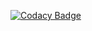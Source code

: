 [![Codacy Badge](https://app.codacy.com/project/badge/Grade/5a440dcb5d734f82bf65740a0472150e)](https://www.codacy.com?utm_source=gitlab.com&amp;utm_medium=referral&amp;utm_content=maciej58/aoc2022&amp;utm_campaign=Badge_Grade)
